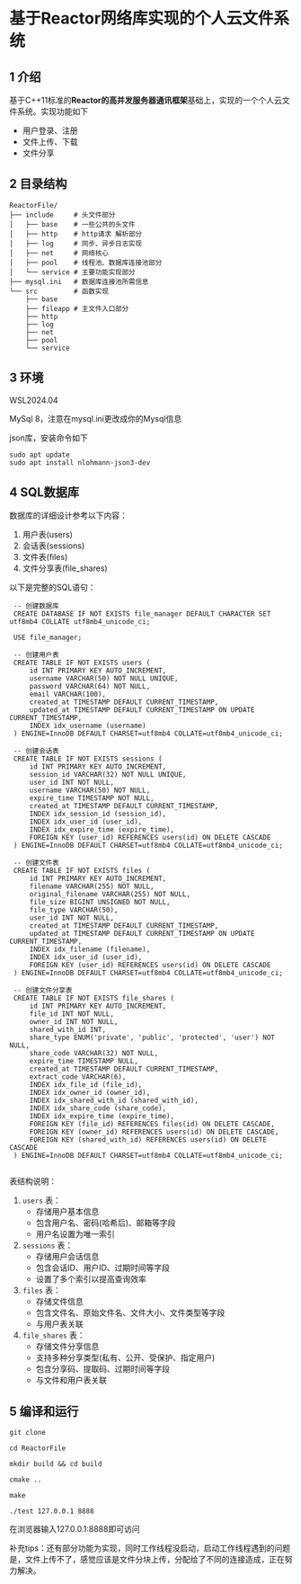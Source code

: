 # 基于Reactor网络库实现的个人云文件系统

## 1 介绍

基于C++11标准的**Reactor的高并发服务器通讯框架**基础上，实现的一个个人云文件系统。实现功能如下

+ 用户登录、注册
+ 文件上传、下载
+ 文件分享

## 2 目录结构

```
ReactorFile/
├── include     # 头文件部分
│   ├── base    # 一些公共的头文件
│   ├── http    # http请求 解析部分
│   ├── log     # 同步、异步日志实现
│   ├── net     # 网络核心
│   ├── pool    # 线程池、数据库连接池部分
│   └── service # 主要功能实现部分
├── mysql.ini   # 数据库连接池所需信息
└── src 	    # 函数实现
    ├── base
    ├── fileapp # 主文件入口部分
    ├── http
    ├── log
    ├── net
    ├── pool
    └── service
```

## 3 环境

WSL2024.04 

MySql 8，注意在mysql.ini更改成你的Mysql信息

json库，安装命令如下

```
sudo apt update
sudo apt install nlohmann-json3-dev
```

## 4 SQL数据库

数据库的详细设计参考以下内容：

1. 用户表(users)
2. 会话表(sessions)
3. 文件表(files)
4. 文件分享表(file_shares)

以下是完整的SQL语句：

```mysql
 -- 创建数据库
 CREATE DATABASE IF NOT EXISTS file_manager DEFAULT CHARACTER SET utf8mb4 COLLATE utf8mb4_unicode_ci;
 
 USE file_manager;
 
 -- 创建用户表
 CREATE TABLE IF NOT EXISTS users (
     id INT PRIMARY KEY AUTO_INCREMENT,
     username VARCHAR(50) NOT NULL UNIQUE,
     password VARCHAR(64) NOT NULL,
     email VARCHAR(100),
     created_at TIMESTAMP DEFAULT CURRENT_TIMESTAMP,
     updated_at TIMESTAMP DEFAULT CURRENT_TIMESTAMP ON UPDATE CURRENT_TIMESTAMP,
     INDEX idx_username (username)
 ) ENGINE=InnoDB DEFAULT CHARSET=utf8mb4 COLLATE=utf8mb4_unicode_ci;
 
 -- 创建会话表
 CREATE TABLE IF NOT EXISTS sessions (
     id INT PRIMARY KEY AUTO_INCREMENT,
     session_id VARCHAR(32) NOT NULL UNIQUE,
     user_id INT NOT NULL,
     username VARCHAR(50) NOT NULL,
     expire_time TIMESTAMP NOT NULL,
     created_at TIMESTAMP DEFAULT CURRENT_TIMESTAMP,
     INDEX idx_session_id (session_id),
     INDEX idx_user_id (user_id),
     INDEX idx_expire_time (expire_time),
     FOREIGN KEY (user_id) REFERENCES users(id) ON DELETE CASCADE
 ) ENGINE=InnoDB DEFAULT CHARSET=utf8mb4 COLLATE=utf8mb4_unicode_ci;
 
 -- 创建文件表
 CREATE TABLE IF NOT EXISTS files (
     id INT PRIMARY KEY AUTO_INCREMENT,
     filename VARCHAR(255) NOT NULL,
     original_filename VARCHAR(255) NOT NULL,
     file_size BIGINT UNSIGNED NOT NULL,
     file_type VARCHAR(50),
     user_id INT NOT NULL,
     created_at TIMESTAMP DEFAULT CURRENT_TIMESTAMP,
     updated_at TIMESTAMP DEFAULT CURRENT_TIMESTAMP ON UPDATE CURRENT_TIMESTAMP,
     INDEX idx_filename (filename),
     INDEX idx_user_id (user_id),
     FOREIGN KEY (user_id) REFERENCES users(id) ON DELETE CASCADE
 ) ENGINE=InnoDB DEFAULT CHARSET=utf8mb4 COLLATE=utf8mb4_unicode_ci;
 
 -- 创建文件分享表
 CREATE TABLE IF NOT EXISTS file_shares (
     id INT PRIMARY KEY AUTO_INCREMENT,
     file_id INT NOT NULL,
     owner_id INT NOT NULL,
     shared_with_id INT,
     share_type ENUM('private', 'public', 'protected', 'user') NOT NULL,
     share_code VARCHAR(32) NOT NULL,
     expire_time TIMESTAMP NULL,
     created_at TIMESTAMP DEFAULT CURRENT_TIMESTAMP,
     extract_code VARCHAR(6),
     INDEX idx_file_id (file_id),
     INDEX idx_owner_id (owner_id),
     INDEX idx_shared_with_id (shared_with_id),
     INDEX idx_share_code (share_code),
     INDEX idx_expire_time (expire_time),
     FOREIGN KEY (file_id) REFERENCES files(id) ON DELETE CASCADE,
     FOREIGN KEY (owner_id) REFERENCES users(id) ON DELETE CASCADE,
     FOREIGN KEY (shared_with_id) REFERENCES users(id) ON DELETE CASCADE
 ) ENGINE=InnoDB DEFAULT CHARSET=utf8mb4 COLLATE=utf8mb4_unicode_ci;
 
```

表结构说明：

1. `users` 表：
   - 存储用户基本信息
   - 包含用户名、密码(哈希后)、邮箱等字段
   - 用户名设置为唯一索引
2. `sessions` 表：
   - 存储用户会话信息
   - 包含会话ID、用户ID、过期时间等字段
   - 设置了多个索引以提高查询效率
3. `files` 表：
   - 存储文件信息
   - 包含文件名、原始文件名、文件大小、文件类型等字段
   - 与用户表关联
4. `file_shares` 表：
   - 存储文件分享信息
   - 支持多种分享类型(私有、公开、受保护、指定用户)
   - 包含分享码、提取码、过期时间等字段
   - 与文件和用户表关联

## 5 编译和运行

```
git clone 

cd ReactorFile

mkdir build && cd build

cmake ..

make

./test 127.0.0.1 8888
```

在浏览器输入127.0.0.1:8888即可访问

补充tips：还有部分功能为实现，同时工作线程没启动，启动工作线程遇到的问题是，文件上传不了，感觉应该是文件分块上传，分配给了不同的连接造成，正在努力解决。
